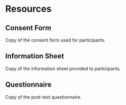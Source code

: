 # Resources

## Consent Form
Copy of the consent form used for participants.

## Information Sheet
Copy of the information sheet provided to participants.

## Questionnaire
Copy of the post-test questionnaire.